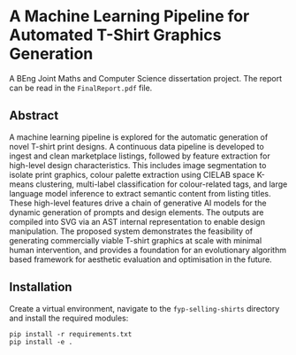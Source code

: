 # A Machine Learning Pipeline for Automated T-Shirt Graphics Generation

A BEng Joint Maths and Computer Science dissertation project. The report can be read in the `FinalReport.pdf` file.

## Abstract
A machine learning pipeline is explored for the automatic generation of novel T-shirt print
designs. A continuous data pipeline is developed to ingest and clean marketplace listings, followed
by feature extraction for high-level design characteristics. This includes image segmentation
to isolate print graphics, colour palette extraction using CIELAB space K-means clustering,
multi-label classification for colour-related tags, and large language model inference to extract
semantic content from listing titles. These high-level features drive a chain of generative AI
models for the dynamic generation of prompts and design elements. The outputs are compiled
into SVG via an AST internal representation to enable design manipulation. The proposed
system demonstrates the feasibility of generating commercially viable T-shirt graphics at scale
with minimal human intervention, and provides a foundation for an evolutionary algorithm based
framework for aesthetic evaluation and optimisation in the future.

## Installation

Create a virtual environment, navigate to the `fyp-selling-shirts` directory 
and install the required modules:

```
pip install -r requirements.txt
pip install -e .
```
